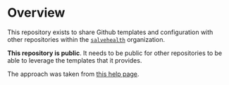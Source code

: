 # Overview

This repository exists to share Github templates and configuration with other
repositories within the [`salvehealth`](https://github.com/salvehealth)
organization.

**This repository is public**. It needs to be public for other repositories to
be able to leverage the templates that it provides.

The approach was taken from
[this help page](https://help.github.com/en/github/building-a-strong-community/creating-a-default-community-health-file).
